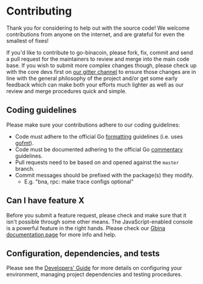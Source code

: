 # Contributing

Thank you for considering to help out with the source code! We welcome 
contributions from anyone on the internet, and are grateful for even the 
smallest of fixes!

If you'd like to contribute to go-binacoin, please fork, fix, commit and send a 
pull request for the maintainers to review and merge into the main code base. If
you wish to submit more complex changes though, please check up with the core 
devs first on [our gitter channel](https://gitter.im/binacoin/go-binacoin) to 
ensure those changes are in line with the general philosophy of the project 
and/or get some early feedback which can make both your efforts much lighter as
well as our review and merge procedures quick and simple.

## Coding guidelines

Please make sure your contributions adhere to our coding guidelines:

 * Code must adhere to the official Go 
[formatting](https://golang.org/doc/effective_go.html#formatting) guidelines 
(i.e. uses [gofmt](https://golang.org/cmd/gofmt/)).
 * Code must be documented adhering to the official Go 
[commentary](https://golang.org/doc/effective_go.html#commentary) guidelines.
 * Pull requests need to be based on and opened against the `master` branch.
 * Commit messages should be prefixed with the package(s) they modify.
   * E.g. "bna, rpc: make trace configs optional"

## Can I have feature X

Before you submit a feature request, please check and make sure that it isn't 
possible through some other means. The JavaScript-enabled console is a powerful 
feature in the right hands. Please check our 
[Gbina documentation page](https://gbina.binacoin.org/docs/) for more info
and help.

## Configuration, dependencies, and tests

Please see the [Developers' Guide](https://gbina.binacoin.org/docs/developers/devguide)
for more details on configuring your environment, managing project dependencies
and testing procedures.
